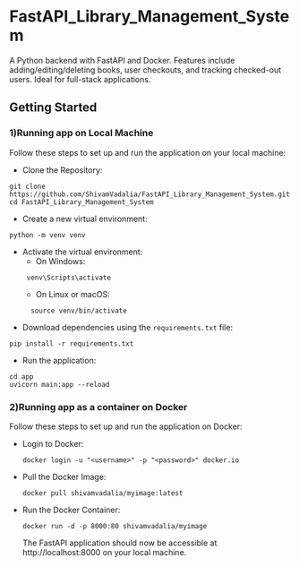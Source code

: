 # FastAPI_Library_Management_System
A Python backend with FastAPI and Docker. Features include adding/editing/deleting books, user checkouts, and tracking checked-out users. Ideal for full-stack applications.

## Getting Started
### 1)Running app on Local Machine
Follow these steps to set up and run the application on your local machine:

 - Clone the Repository:
  ```
  git clone https://github.com/ShivamVadalia/FastAPI_Library_Management_System.git
  cd FastAPI_Library_Management_System
  ```  
 - Create a new virtual environment:
  ```
  python -m venv venv
  ```
 - Activate the virtual environment:
    - On Windows:
    ```
     venv\Scripts\activate
    ```
    - On Linux or macOS:
    ```
      source venv/bin/activate
    ```
  - Download dependencies using the `requirements.txt` file:
  ```
  pip install -r requirements.txt
  ```
  - Run the application:
  ```
  cd app
  uvicorn main:app --reload
  ```

### 2)Running app as a container on Docker 
Follow these steps to set up and run the application on Docker:

- Login to Docker:
  ```
  docker login -u "<username>" -p "<password>" docker.io 
  ```
- Pull the Docker Image:
  ```
  docker pull shivamvadalia/myimage:latest
  ```
- Run the Docker Container: 
  ```
  docker run -d -p 8000:80 shivamvadalia/myimage
  ```

  The FastAPI application should now be accessible at http://localhost:8000 on your local machine.

